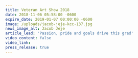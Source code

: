 ```yaml
---
title: Veteran Art Show 2018
date: 2018-11-06 05:58:00 -0600
expire_date: 2019-01-07 00:00:00 -0600
image: /uploads/jacob-jeje-kcc-137.jpg
news_image_alt: Jacob Jeje
article_lead: 'Passion, pride and goals drive this grad'
video_content: false
video_link:
press_release: true
---
```

